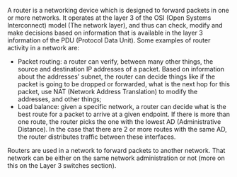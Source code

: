 A router is a networking device which is designed to forward packets in one or more networks. It operates at the layer 3 of the OSI (Open Systems Interconnect) model (The network layer), and thus can check, modify and make decisions based on information that is available in the layer 3 information of the PDU (Protocol Data Unit). Some examples of router activity in a network are:

- Packet routing: a router can verify, between many other things, the source and destination IP addresses of a packet. Based on information about the addresses’ subnet, the router can decide things like if the packet is going to be dropped or forwarded, what is the next hop for this packet, use NAT (Network Address Translation) to modify the addresses, and other things;
- Load balance: given a specific network, a router can decide what is the best route for a packet to arrive at a given endpoint. If there is more than one route, the router picks the one with the lowest AD (Administrative Distance). In the case that there are 2 or more routes with the same AD, the router distributes traffic between these interfaces. 

Routers are used in a network to forward packets to another network. That network can be either on the same network administration or not (more on this on the Layer 3 switches section).